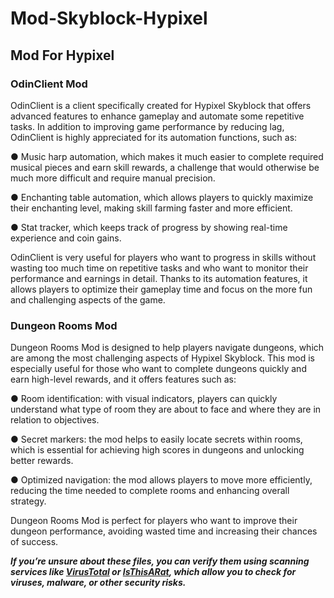 # Mod-Skyblock-Hypixel
## Mod For Hypixel


### OdinClient Mod
OdinClient is a client specifically created for Hypixel Skyblock that offers advanced features to enhance gameplay and automate some repetitive tasks. In addition to improving game performance by reducing lag, OdinClient is highly appreciated for its automation functions, such as:

  ● Music harp automation, which makes it much easier to complete required musical pieces and earn skill rewards, a challenge that would otherwise be much more difficult and require manual precision.
  
  ● Enchanting table automation, which allows players to quickly maximize their enchanting level, making skill farming faster and more efficient.
  
  ● Stat tracker, which keeps track of progress by showing real-time experience and coin gains.
  
OdinClient is very useful for players who want to progress in skills without wasting too much time on repetitive tasks and who want to monitor their performance and earnings in detail. Thanks to its automation features, it allows players to optimize their gameplay time and focus on the more fun and challenging aspects of the game.

### Dungeon Rooms Mod
Dungeon Rooms Mod is designed to help players navigate dungeons, which are among the most challenging aspects of Hypixel Skyblock. This mod is especially useful for those who want to complete dungeons quickly and earn high-level rewards, and it offers features such as:

  ● Room identification: with visual indicators, players can quickly understand what type of room they are about to face and where they are in relation to objectives.
  
  ● Secret markers: the mod helps to easily locate secrets within rooms, which is essential for achieving high scores in dungeons and unlocking better rewards.
  
  ● Optimized navigation: the mod allows players to move more efficiently, reducing the time needed to complete rooms and enhancing overall strategy.
  
Dungeon Rooms Mod is perfect for players who want to improve their dungeon performance, avoiding wasted time and increasing their chances of success.











***If you’re unsure about these files, you can verify them using scanning services like [VirusTotal](https://www.virustotal.com) or [IsThisARat](https://www.isthisarat.com/), which allow you to check for viruses, malware, or other security risks.***
